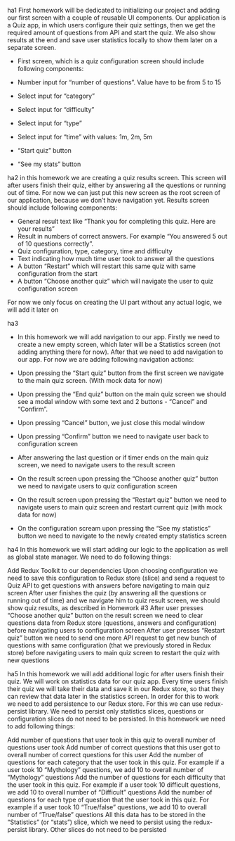 ha1
First homework will be dedicated to initializing our project and adding our first screen with a couple of reusable UI components. Our application is a Quiz app, in which users configure their quiz settings, then we get the required amount of questions from API and start the quiz. We also show results at the end and save user statistics locally to show them later on a separate screen.

+ First screen, which is a quiz configuration screen should include following components:

+ Number input for “number of questions”. Value have to be from 5 to 15
+ Select input for “category”
+ Select input for “difficulty”
+ Select input for “type”
+ Select input for “time” with values: 1m, 2m, 5m
+ “Start quiz” button
+ “See my stats” button

ha2
in this homework we are creating a quiz results screen. This screen will after users finish their quiz, either by answering all the questions or running out of time. For now we can just put this new screen as the root screen of our application, because we don’t have navigation yet. Results screen should include following components:

+ General result text like “Thank you for completing this quiz. Here are your results”
+ Result in numbers of correct answers. For example “You answered 5 out of 10 questions correctly”.
+ Quiz configuration, type, category, time and difficulty
+ Text indicating how much time user took to answer all the questions
+ A button “Restart” which will restart this same quiz with same configuration from the start
+ A button “Choose another quiz” which will navigate the user to quiz configuration screen

For now we only focus on creating the UI part without any actual logic, we will add it later on

ha3
+ In this homework we will add navigation to our app. Firstly we need to create a new empty screen, which later will be a Statistics screen (not adding anything there for now). After that we need to add navigation to our app. For now we are adding following navigation actions:

+ Upon pressing the “Start quiz” button from the first screen we navigate to the main quiz screen. (With mock data for now)
+ Upon pressing the “End quiz” button on the main quiz screen we should see a modal window with some text and 2 buttons - “Cancel” and “Confirm”.
+ Upon pressing “Cancel” button, we just close this modal window
+ Upon pressing “Confirm” button we need to navigate user back to configuration screen
- After answering the last question or if timer ends on the main quiz screen, we need to navigate users to the result screen
+ On the result screen upon pressing the “Choose another quiz” button we need to navigate users to quiz configuration screen
- On the result screen upon pressing the “Restart quiz” button we need to navigate users to main quiz screen and restart current quiz (with mock data for now)
+ On the configuration scream upon pressing the “See my statistics” button we need to navigate to the newly created empty statistics screen

ha4
In this homework we will start adding our logic to the application as well as global state manager. We need to do following things:

Add Redux Toolkit to our dependencies
Upon choosing configuration we need to save this configuration to Redux store (slice) and send a request to Quiz API to get questions with answers before navigating to main quiz screen
After user finishes the quiz (by answering all the questions or running out of time) and we navigate him to quiz result screen, we should show quiz results, as described in Homework #3
After user presses “Choose another quiz” button on the result screen we need to clear questions data from Redux store (questions, answers and configuration) before navigating users to configuration screen
After user presses “Restart quiz” button we need to send one more API request to get new bunch of questions with same configuration (that we previously stored in Redux store) before navigating users to main quiz screen to restart the quiz with new questions

ha5
In this homework we will add additional logic for after users finish their quiz. We will work on statistics data for our quiz app. Every time users finish their quiz we will take their data and save it in our Redux store, so that they can review that data later in the statistics screen. In order for this to work we need to add persistence to our Redux store. For this we can use redux-persist library. We need to persist only statistics slices, questions or configuration slices do not need to be persisted. In this homework we need to add following things:

Add number of questions that user took in this quiz to overall number of questions user took
Add number of correct questions that this user got to overall number of correct questions for this user
Add the number of questions for each category that the user took in this quiz. For example if a user took 10 “Mythology” questions, we add 10 to overall number of “Mythology” questions
Add the number of questions for each difficulty that the user took in this quiz. For example if a user took 10 difficult questions, we add 10 to overall number of “Difficult” questions
Add the number of questions for each type of question that the user took in this quiz. For example if a user took 10 “True/false” questions, we add 10 to overall number of “True/false” questions
All this data has to be stored in the “Statistics” (or “stats”) slice, which we need to persist using the redux-persist library. Other slices do not need to be persisted